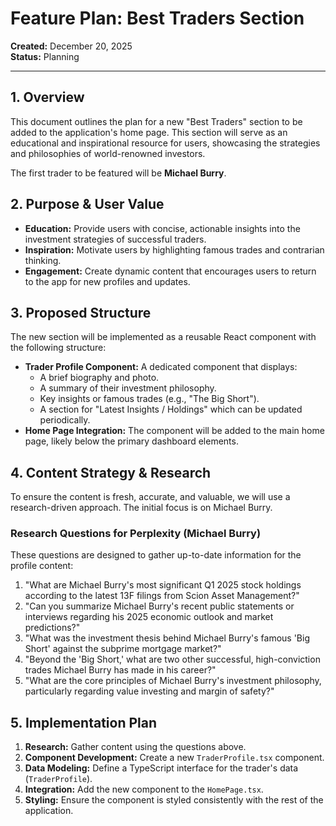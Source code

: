 # Feature Plan: Best Traders Section

**Created:** December 20, 2025  
**Status:** Planning  

---

## 1. Overview

This document outlines the plan for a new "Best Traders" section to be added to the application's home page. This section will serve as an educational and inspirational resource for users, showcasing the strategies and philosophies of world-renowned investors.

The first trader to be featured will be **Michael Burry**.

## 2. Purpose & User Value

- **Education:** Provide users with concise, actionable insights into the investment strategies of successful traders.
- **Inspiration:** Motivate users by highlighting famous trades and contrarian thinking.
- **Engagement:** Create dynamic content that encourages users to return to the app for new profiles and updates.

## 3. Proposed Structure

The new section will be implemented as a reusable React component with the following structure:

- **Trader Profile Component:** A dedicated component that displays:
    - A brief biography and photo.
    - A summary of their investment philosophy.
    - Key insights or famous trades (e.g., "The Big Short").
    - A section for "Latest Insights / Holdings" which can be updated periodically.
- **Home Page Integration:** The component will be added to the main home page, likely below the primary dashboard elements.

## 4. Content Strategy & Research

To ensure the content is fresh, accurate, and valuable, we will use a research-driven approach. The initial focus is on Michael Burry.

### Research Questions for Perplexity (Michael Burry)

These questions are designed to gather up-to-date information for the profile content:

1.  "What are Michael Burry's most significant Q1 2025 stock holdings according to the latest 13F filings from Scion Asset Management?"
2.  "Can you summarize Michael Burry's recent public statements or interviews regarding his 2025 economic outlook and market predictions?"
3.  "What was the investment thesis behind Michael Burry's famous 'Big Short' against the subprime mortgage market?"
4.  "Beyond the 'Big Short,' what are two other successful, high-conviction trades Michael Burry has made in his career?"
5.  "What are the core principles of Michael Burry's investment philosophy, particularly regarding value investing and margin of safety?"

## 5. Implementation Plan

1.  **Research:** Gather content using the questions above.
2.  **Component Development:** Create a new `TraderProfile.tsx` component.
3.  **Data Modeling:** Define a TypeScript interface for the trader's data (`TraderProfile`).
4.  **Integration:** Add the new component to the `HomePage.tsx`.
5.  **Styling:** Ensure the component is styled consistently with the rest of the application. 